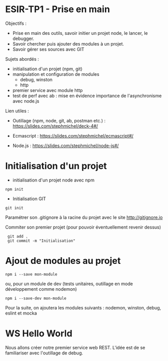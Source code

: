 # ESIR-TP1 - Prise en main

Objectifs :
  - Prise en main des outils, savoir initier un projet node, le lancer, le debugger. 
  - Savoir chercher puis ajouter des modules à un projet. 
  - Savoir gérer ses sources avec GIT

Sujets abordés :
 - initialisation d'un projet (npm, git)
 - manipulation et configuration de modules  
     - debug, winston
     - http
 - premier service avec module http
 - test de perf avec ab : mise en évidence importance de l'asynchronisme avec node.js
 
Lien utiles :

  - Outillage (npm, node, git, ab, postman etc.) : https://slides.com/stephmichel/deck-4#/
  
  - Ecmascript : https://slides.com/stephmichel/ecmascript#/
  
  - Node.js : https://slides.com/stephmichel/node-js#/
  
 
 # Initialisation d'un projet
   - initialisation d'un projet node avec npm
   
    npm init
    
   - Initialisation GIT
   
    git init
    
   Paramétrer son .gitignore à la racine du projet avec le site http://gitignore.io
   
   Commiter son premier projet (pour pouvoir éventuellement revenir dessus)
   
     git add .
     git commit -m "Initialisation"
    
# Ajout de modules au projet

    npm i --save mon-module
   
   ou, pour un module de dev (tests unitaires, outillage en mode développement comme nodemon)
   
    npm i --save-dev mon-module

   Pour la suite, on ajoutera les modules suivants : nodemon, winston, debug, eslint et mocka 

# WS Hello World
   Nous allons créer notre premier service web REST. L'idée est de se familiariser avec l'outillage de debug.
   
    
 
